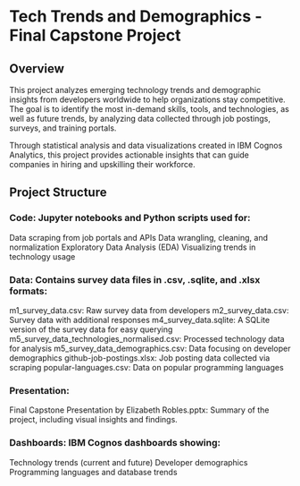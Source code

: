 # Tech Trends and Demographics - Final Capstone Project
## Overview
This project analyzes emerging technology trends and demographic insights from developers worldwide to help organizations stay competitive. The goal is to identify the most in-demand skills, tools, and technologies, as well as future trends, by analyzing data collected through job postings, surveys, and training portals.

Through statistical analysis and data visualizations created in IBM Cognos Analytics, this project provides actionable insights that can guide companies in hiring and upskilling their workforce.

## Project Structure
### Code: Jupyter notebooks and Python scripts used for:

Data scraping from job portals and APIs
Data wrangling, cleaning, and normalization
Exploratory Data Analysis (EDA)
Visualizing trends in technology usage

### Data: Contains survey data files in .csv, .sqlite, and .xlsx formats:
m1_survey_data.csv: Raw survey data from developers
m2_survey_data.csv: Survey data with additional responses
m4_survey_data.sqlite: A SQLite version of the survey data for easy querying
m5_survey_data_technologies_normalised.csv: Processed technology data for analysis
m5_survey_data_demographics.csv: Data focusing on developer demographics
github-job-postings.xlsx: Job posting data collected via scraping
popular-languages.csv: Data on popular programming languages

### Presentation:

Final Capstone Presentation by Elizabeth Robles.pptx: Summary of the project, including visual insights and findings.

### Dashboards: IBM Cognos dashboards showing:

  Technology trends (current and future)
  Developer demographics
  Programming languages and database trends
